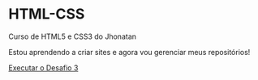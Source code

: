# HTML-CSS
 Curso de HTML5 e CSS3 do Jhonatan

 Estou aprendendo a criar sites e agora vou gerenciar meus repositórios!

 <a href=!https://jhonatancosta1.github.io/HTML-CSS/EXERCICIOS/DESAFIO%203/android>Executar o Desafio 3</a>
